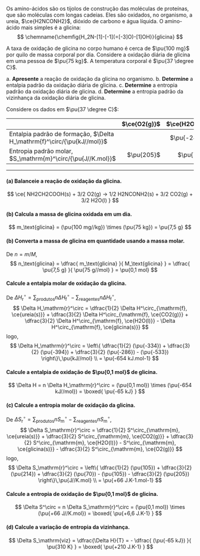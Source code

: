 Os amino-ácidos são os tijolos de construção das moléculas de proteínas, que são moléculas com longas cadeias. Eles são oxidados, no organismo, a ureia, $\ce{H2NCONH2}$, dióxido de carbono e água líquida. O amino-ácido mais simples é a glicina:
$$
    \chemname{\chemfig{H_2N-[1]-[-1](=[-3]O)-[1]OH}}{glicina}
$$

A taxa de oxidação de glicina no corpo humano é cerca de $\pu{100 mg}$ por quilo de massa corporal por dia. Considere a oxidação diária de glicina em uma pessoa de $\pu{75 kg}$. A temperatura corporal é $\pu{37 \degree C}$.

a. **Apresente** a reação de oxidação da glicina no organismo.
b. **Determine** a entalpia padrão da oxidação diária de glicina.
c. **Determine** a entropia padrão da oxidação diária de glicina.
d. **Determine** a entropia padrão da vizinhança da oxidação diária de glicina.

Considere os dados em $\pu{37 \degree C}$:

|                                                                         | $\ce{O2(g)}$ | $\ce{H2O(l)}$ | $\ce{CO2(g)}$ | $\ce{ureia(s)}$ | $\ce{glicina(s)}$ |
| :---------------------------------------------------------------------- | -----------: | ------------: | ------------: | --------------: | ----------------: |
| Entalpia padrão de formação, $\Delta H_\mathrm{f}^\circ/{\pu{kJ//mol}}$ |              |   $\pu{-286}$ |   $\pu{-394}$ |     $\pu{-334}$ |       $\pu{-533}$ |
| Entropia padrão molar, $S_\mathrm{m}^\circ/{\pu{J//K.mol}}$             |   $\pu{205}$ |     $\pu{70}$ |    $\pu{214}$ |      $\pu{105}$ |        $\pu{105}$ |

---

#### **(a)** Balanceie a reação de oxidação da glicina.

$$
    \ce{ NH2CH2COOH(s) + 3/2 O2(g) -> 1/2 H2NCONH2(s) + 3/2 CO2(g) + 3/2 H2O(l) }
$$

#### **(b)** Calcula a massa de glicina oxidada em um dia.

$$
    m_\text{glicina} = (\pu{100 mg//kg}) \times (\pu{75 kg}) = \pu{7,5 g}
$$

#### **(b)** Converta a massa de glicina em quantidade usando a massa molar.

De $n = m/M$,
$$
    n_\text{glicina}
        = \dfrac{ m_\text{glicina} }{ M_\text{glicina} }
        = \dfrac{ \pu{7,5 g} }{ \pu{75 g//mol} } = \pu{0,1 mol}
$$

#### Calcule a entalpia molar de oxidação da glicina.

De $\Delta H_\mathrm{r}^\circ = \sum_\text{produtos} n \Delta H^\circ_\mathrm{f} - \sum_\text{reagentes} n \Delta H^\circ_\mathrm{f}$,
$$
   \Delta H_\mathrm{r}^\circ 
        = \dfrac{1}{2} \Delta H^\circ_{\mathrm{f}, \ce{ureia(s)}} 
        + \dfrac{3}{2} \Delta H^\circ_{\mathrm{f}, \ce{CO2(g)}} 
        + \dfrac{3}{2} \Delta H^\circ_{\mathrm{f}, \ce{H2O(l)}}
        - \Delta H^\circ_{\mathrm{f}, \ce{glicina(s)}}
$$
logo,
$$
   \Delta H_\mathrm{r}^\circ
        = \left\{ \dfrac{1}{2} (\pu{-334}) + \dfrac{3}{2} (\pu{-394}) + \dfrac{3}{2} (\pu{-286})  - (\pu{-533}) \right\}\,\pu{kJ//mol} \\
        = \pu{-654 kJ.mol-1}
$$

#### Calcule a entalpia de oxidação de $\pu{0,1 mol}$ de glicina.

$$
    \Delta H 
        = n \Delta H_\mathrm{r}^\circ
        = (\pu{0,1 mol}) \times (\pu{-654 kJ//mol})
        = \boxed{ \pu{-65 kJ} }
$$

#### **(c)** Calcule a entropia molar de oxidação da glicina.

De $\Delta S_\mathrm{r}^\circ = \sum_\text{produtos} n S^\circ_\mathrm{m} - \sum_\text{reagentes} n S^\circ_\mathrm{m}$,
$$
   \Delta S_\mathrm{r}^\circ 
        = \dfrac{1}{2} S^\circ_{\mathrm{m}, \ce{ureia(s)}} 
        + \dfrac{3}{2} S^\circ_{\mathrm{m}, \ce{CO2(g)}} 
        + \dfrac{3}{2} S^\circ_{\mathrm{m}, \ce{H2O(l)}}
        - S^\circ_{\mathrm{m}, \ce{glicina(s)}}
        - \dfrac{3}{2} S^\circ_{\mathrm{m}, \ce{O2(g)}}
$$
logo,
$$
   \Delta S_\mathrm{r}^\circ
      = \left\{ \dfrac{1}{2} (\pu{105}) + \dfrac{3}{2} (\pu{214}) + \dfrac{3}{2} (\pu{70})  - (\pu{105}) - \dfrac{3}{2} (\pu{205}) \right\}\,\pu{J//K.mol} \\
      = \pu{+66 J.K-1.mol-1}
$$

#### Calcule a entropia de oxidação de $\pu{0,1 mol}$ de glicina.

$$
    \Delta S^\circ 
        = n \Delta S_\mathrm{r}^\circ
        = (\pu{0,1 mol}) \times (\pu{+66 J//K.mol})
        = \boxed{ \pu{+6,6 J.K-1} }
$$

#### **(d)** Calcule a variação de entropia da vizinhança.

$$
    \Delta S_\mathrm{viz} 
        = \dfrac{\Delta H}{T}
        = - \dfrac{ (\pu{-65 kJ}) }{ \pu{310 K} } = \boxed{ \pu{+210 J.K-1} }
$$
